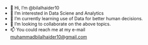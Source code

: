 - 👋 Hi, I’m @bilalhaider10
- 👀 I’m interested in Data Sciene and Analytics
- 🌱 I’m currently learning use of Data for better human decisions.
- 💞️ I’m looking to collaborate on the above topics.
- 📫 You could reach me at my e-mail muhammadbilalhaider10@gmail.com
<!---
bilalhaider10/bilalhaider10 is a ✨ special ✨ repository because its `README.md` (this file) appears on your GitHub profile.
You can click the Preview link to take a look at your changes.
--->
